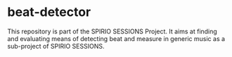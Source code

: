 # beat-detector

This repository is part of the SPIRIO SESSIONS Project. It aims at finding and evaluating means of detecting beat and measure in generic music as a sub-project of SPIRIO SESSIONS.